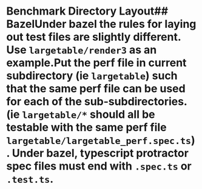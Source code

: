 # Benchmark Directory Layout## BazelUnder bazel the rules for laying out test files are slightly different. Use `largetable/render3` as an example.Put the perf file in current subdirectory (ie `largetable`) such that the same perf file can be used for each of the sub-subdirectories. (ie `largetable/*` should all be testable with the same perf file `largetable/largetable_perf.spec.ts`). Under bazel, typescript protractor spec files must end with `.spec.ts` or `.test.ts`.